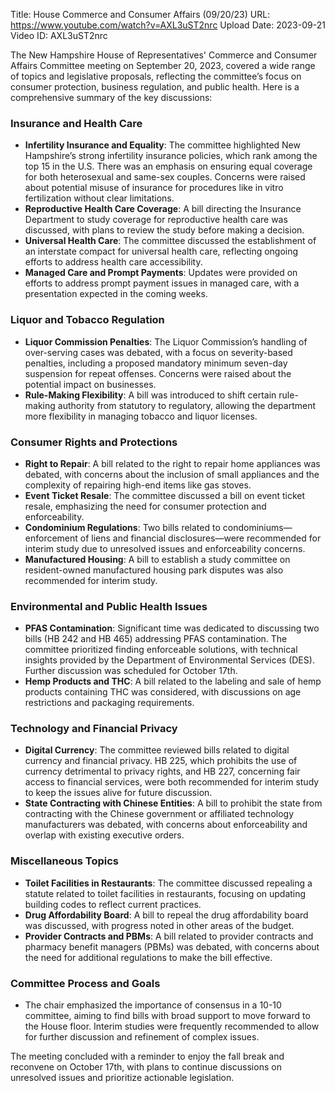 Title: House Commerce and Consumer Affairs (09/20/23)
URL: https://www.youtube.com/watch?v=AXL3uST2nrc
Upload Date: 2023-09-21
Video ID: AXL3uST2nrc

The New Hampshire House of Representatives' Commerce and Consumer Affairs Committee meeting on September 20, 2023, covered a wide range of topics and legislative proposals, reflecting the committee’s focus on consumer protection, business regulation, and public health. Here is a comprehensive summary of the key discussions:

### **Insurance and Health Care**
- **Infertility Insurance and Equality**: The committee highlighted New Hampshire’s strong infertility insurance policies, which rank among the top 15 in the U.S. There was an emphasis on ensuring equal coverage for both heterosexual and same-sex couples. Concerns were raised about potential misuse of insurance for procedures like in vitro fertilization without clear limitations.
- **Reproductive Health Care Coverage**: A bill directing the Insurance Department to study coverage for reproductive health care was discussed, with plans to review the study before making a decision.
- **Universal Health Care**: The committee discussed the establishment of an interstate compact for universal health care, reflecting ongoing efforts to address health care accessibility.
- **Managed Care and Prompt Payments**: Updates were provided on efforts to address prompt payment issues in managed care, with a presentation expected in the coming weeks.

### **Liquor and Tobacco Regulation**
- **Liquor Commission Penalties**: The Liquor Commission’s handling of over-serving cases was debated, with a focus on severity-based penalties, including a proposed mandatory minimum seven-day suspension for repeat offenses. Concerns were raised about the potential impact on businesses.
- **Rule-Making Flexibility**: A bill was introduced to shift certain rule-making authority from statutory to regulatory, allowing the department more flexibility in managing tobacco and liquor licenses.

### **Consumer Rights and Protections**
- **Right to Repair**: A bill related to the right to repair home appliances was debated, with concerns about the inclusion of small appliances and the complexity of repairing high-end items like gas stoves.
- **Event Ticket Resale**: The committee discussed a bill on event ticket resale, emphasizing the need for consumer protection and enforceability.
- **Condominium Regulations**: Two bills related to condominiums—enforcement of liens and financial disclosures—were recommended for interim study due to unresolved issues and enforceability concerns.
- **Manufactured Housing**: A bill to establish a study committee on resident-owned manufactured housing park disputes was also recommended for interim study.

### **Environmental and Public Health Issues**
- **PFAS Contamination**: Significant time was dedicated to discussing two bills (HB 242 and HB 465) addressing PFAS contamination. The committee prioritized finding enforceable solutions, with technical insights provided by the Department of Environmental Services (DES). Further discussion was scheduled for October 17th.
- **Hemp Products and THC**: A bill related to the labeling and sale of hemp products containing THC was considered, with discussions on age restrictions and packaging requirements.

### **Technology and Financial Privacy**
- **Digital Currency**: The committee reviewed bills related to digital currency and financial privacy. HB 225, which prohibits the use of currency detrimental to privacy rights, and HB 227, concerning fair access to financial services, were both recommended for interim study to keep the issues alive for future discussion.
- **State Contracting with Chinese Entities**: A bill to prohibit the state from contracting with the Chinese government or affiliated technology manufacturers was debated, with concerns about enforceability and overlap with existing executive orders.

### **Miscellaneous Topics**
- **Toilet Facilities in Restaurants**: The committee discussed repealing a statute related to toilet facilities in restaurants, focusing on updating building codes to reflect current practices.
- **Drug Affordability Board**: A bill to repeal the drug affordability board was discussed, with progress noted in other areas of the budget.
- **Provider Contracts and PBMs**: A bill related to provider contracts and pharmacy benefit managers (PBMs) was debated, with concerns about the need for additional regulations to make the bill effective.

### **Committee Process and Goals**
- The chair emphasized the importance of consensus in a 10-10 committee, aiming to find bills with broad support to move forward to the House floor. Interim studies were frequently recommended to allow for further discussion and refinement of complex issues.

The meeting concluded with a reminder to enjoy the fall break and reconvene on October 17th, with plans to continue discussions on unresolved issues and prioritize actionable legislation.